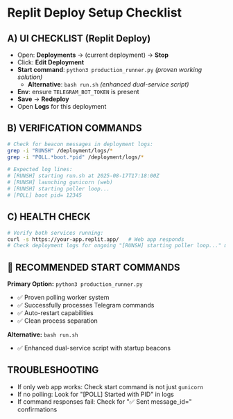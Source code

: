 # Replit Deploy Setup Checklist

## A) UI CHECKLIST (Replit Deploy)
- Open: **Deployments** → (current deployment) → **Stop**
- Click: **Edit Deployment**
- **Start command**: `python3 production_runner.py`   *(proven working solution)*
  - **Alternative**: `bash run.sh`   *(enhanced dual-service script)*
- **Env**: ensure `TELEGRAM_BOT_TOKEN` is present
- **Save** → **Redeploy**
- Open **Logs** for this deployment

## B) VERIFICATION COMMANDS
```bash
# Check for beacon messages in deployment logs:
grep -i "RUNSH" /deployment/logs/*
grep -i "POLL.*boot.*pid" /deployment/logs/*

# Expected log lines:
# [RUNSH] starting run.sh at 2025-08-17T17:18:00Z
# [RUNSH] launching gunicorn (web)
# [RUNSH] starting poller loop...
# [POLL] boot pid= 12345
```

## C) HEALTH CHECK
```bash
# Verify both services running:
curl -s https://your-app.replit.app/   # Web app responds
# Check deployment logs for ongoing "[RUNSH] starting poller loop..." messages
```

## 🎯 RECOMMENDED START COMMANDS

**Primary Option:** `python3 production_runner.py`
- ✅ Proven polling worker system 
- ✅ Successfully processes Telegram commands
- ✅ Auto-restart capabilities
- ✅ Clean process separation

**Alternative:** `bash run.sh`
- ✅ Enhanced dual-service script with startup beacons

## TROUBLESHOOTING
- If only web app works: Check start command is not just `gunicorn`
- If no polling: Look for "[POLL] Started with PID" in logs
- If command responses fail: Check for "✅ Sent message_id=" confirmations